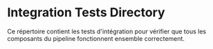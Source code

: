 # Integration Tests Directory

Ce répertoire contient les tests d'intégration pour vérifier que tous les composants du pipeline fonctionnent ensemble correctement.
